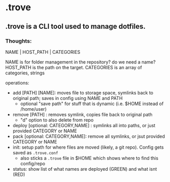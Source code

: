 # .trove

## .trove is a CLI tool used to manage dotfiles.


### Thoughts:

NAME | HOST_PATH | CATEGORIES

NAME is for folder management in the repository? do we need a name?
HOST_PATH is the path on the target.
CATEGORIES is an array of categories, strings

operations:
 - add [PATH] [NAME]: moves file to storage space, symlinks back to original path; saves in config using NAME and PATH
   - optional "save path" for stuff that is dynamic (i.e. $HOME instead of /home/user)
 - remove [PATH] : removes symlink, copies file back to original path
    - "d" option to also delete from repo
 - deploy [optional: CATEGORY,NAME] : symlinks all into paths, or just provided CATEGORY or NAME
 - pack [optional: CATEGORY,NAME]: remove all symlinks, or jsut provided CATEGORY or NAME
 - init: setup path for where files are moved (likely, a git repo). Config gets saved as `.trove.conf`
   - also sticks a `.trove` file in $HOME which shows where to find this config/repo
 - status: show list of what names are deployed (GREEN) and what isnt (RED)